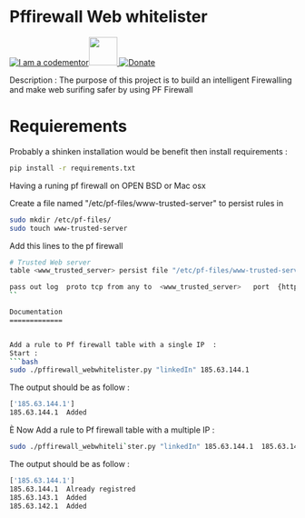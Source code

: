 # Pffirewall Web whitelister
<a href="http://bitly.com/2grT54q"><img src="https://cdn.codementor.io/badges/i_am_a_codementor_dark.svg" alt="I am a codementor" style="max-width:100%"/></a><a href="http://bitly.com/2grT54q"><img src="http://www.shinken-monitoring.org/img/LogoFrameworkBlack.png" height="50"> 
 [![Donate](https://www.paypalobjects.com/en_US/i/btn/btn_donateCC_LG.gif)](https://www.paypal.com/cgi-bin/webscr?cmd=_s-xclick&hosted_button_id=WX4EKLLLV49WG)


Description : The purpose of this project is to build an intelligent Firewalling and make web surifing safer by using PF Firewall  


Requierements
================
Probably a shinken installation would be benefit 
then install requirements :
```bash
pip install -r requirements.txt 
```
Having a runing pf firewall on OPEN BSD or Mac osx

Create a file named "/etc/pf-files/www-trusted-server" to persist rules in 

```bash
sudo mkdir /etc/pf-files/
sudo touch www-trusted-server
```

Add this lines to the pf firewall 

```bash
# Trusted Web server
table <www_trusted_server> persist file "/etc/pf-files/www-trusted-server"

pass out log  proto tcp from any to  <www_trusted_server>   port  {https,https } keep state
``

Documentation
=============


Add a rule to Pf firewall table with a single IP  : 
Start : 
```bash
sudo ./pffirewall_webwhitelister.py "linkedIn" 185.63.144.1
```
The output should be as follow : 
```bash
['185.63.144.1']
185.63.144.1  Added

```
 È
Now Add a rule to Pf firewall table with a multiple  IP  :
```bash
sudo ./pffirewall_webwhiteli`ster.py "linkedIn" 185.63.144.1  185.63.143.1 185.63.142.1
```
The output should be as follow : 
```bash
['185.63.144.1']
185.63.144.1  Already registred
185.63.143.1  Added
185.63.142.1  Added

```



